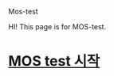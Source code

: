 Mos-test

HI! This page is for MOS-test.
<h1><a class="p-2 text-muted" href="../test_page1/index.html">MOS test 시작</a></h1>